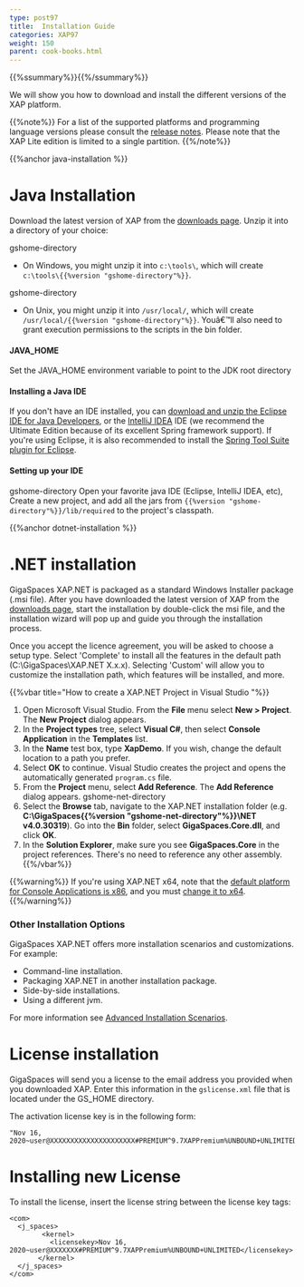 ```yaml
---
type: post97
title:  Installation Guide
categories: XAP97
weight: 150
parent: cook-books.html
---
```


{{%ssummary%}}{{%/ssummary%}}

We will show you how to download and install the different versions of the  XAP platform.

{{%note%}}
For a list of the supported platforms and programming language versions please consult the [release notes](/release_notes).
Please note that the XAP Lite edition is limited to a single partition.
{{%/note%}}



{{%anchor java-installation %}}

# Java Installation
Download the latest version of XAP from the [downloads page](http://www.gigaspaces.com/xap-download). Unzip it into a directory of your choice:

gshome-directory
* On Windows, you might unzip it into `c:\tools\`, which will create `c:\tools\{{%version "gshome-directory"%}}`.

gshome-directory
* On Unix, you might unzip it into `/usr/local/`, which will create `/usr/local/{{%version "gshome-directory"%}}`. Youâ€™ll also need to grant execution permissions to the scripts in the bin folder.



#### JAVA_HOME
Set the JAVA_HOME environment variable to point to the JDK root directory

#### Installing a Java IDE
If you don't have an IDE installed, you can [download and unzip the Eclipse IDE for Java Developers](http://www.eclipse.org/downloads), or the [IntelliJ IDEA](http://www.jetbrains.com/idea/download/index.html) IDE (we recommend the Ultimate Edition because of its excellent Spring framework support).
If you're using Eclipse, it is also recommended to install the [Spring Tool Suite plugin for Eclipse](http://www.springsource.com/developer/sts).

#### Setting up your IDE

gshome-directory
Open your favorite java IDE (Eclipse, IntelliJ IDEA, etc), Create a new project, and add all the jars from `{{%version "gshome-directory"%}}/lib/required` to the project's classpath.



{{%anchor dotnet-installation %}}

# .NET installation

GigaSpaces XAP.NET is packaged as a standard Windows Installer package (.msi file). After you have downloaded the latest version of XAP from the [downloads page](http://www.gigaspaces.com/xap-download), start the installation by double-click the msi file, and the installation wizard will pop up and guide you through the installation process.

Once you accept the licence agreement, you will be asked to choose a setup type. Select 'Complete' to install all the features in the default path (C:\GigaSpaces\XAP.NET X.x.x). Selecting 'Custom' will allow you to customize the installation path, which features will be installed, and more.



{{%vbar title="How to create a XAP.NET Project in Visual Studio "%}}

1. Open Microsoft Visual Studio. From the **File** menu select **New > Project**. The **New Project** dialog appears.
2. In the **Project types** tree, select **Visual C#**, then select **Console Application** in the **Templates** list.
3. In the **Name** test box, type **XapDemo**. If you wish, change the default location to a path you prefer.
4. Select **OK** to continue. Visual Studio creates the project and opens the automatically generated `program.cs` file.
5. From the **Project** menu, select **Add Reference**. The **Add Reference** dialog appears.
gshome-net-directory
6. Select the **Browse** tab, navigate to the XAP.NET installation folder (e.g. **C:\GigaSpaces\{{%version "gshome-net-directory"%}}\NET v4.0.30319**). Go into the **Bin** folder, select **GigaSpaces.Core.dll**, and click **OK**.
7. In the **Solution Explorer**, make sure you see **GigaSpaces.Core** in the project references. There's no need to reference any other assembly.
{{%/vbar%}}


{{%warning%}}
If you're using XAP.NET x64, note that the [default platform for Console Applications is x86](http://connect.microsoft.com/VisualStudio/feedback/details/455103/new-c-console-application-targets-x86-by-default), and you must [change it to x64](http://msdn.microsoft.com/en-us/library/ms185328.aspx).
{{%/warning%}}


### Other Installation Options

GigaSpaces XAP.NET offers more installation scenarios and customizations. For example:

- Command-line installation.
- Packaging XAP.NET in another installation package.
- Side-by-side installations.
- Using a different jvm.

For more information see [Advanced Installation Scenarios]({{%latestneturl%}}/advanced-installation-scenarios.html).


# License installation

GigaSpaces will send you a license to the email address you provided when you downloaded XAP. Enter this information in the `gslicense.xml` file
that is located under the GS_HOME directory.

The activation license key is in the following form:


```console
"Nov 16, 2020~user@XXXXXXXXXXXXXXXXXXXXX#PREMIUM^9.7XAPPremium%UNBOUND+UNLIMITED"
```

# Installing new License

To install the license, insert the license string between the license key tags:


```console
<com>
  <j_spaces>
        <kernel>
          <licensekey>Nov 16, 2020~user@XXXXXXX#PREMIUM^9.7XAPPremium%UNBOUND+UNLIMITED</licensekey>
       </kernel>
  </j_spaces>
</com>
```
